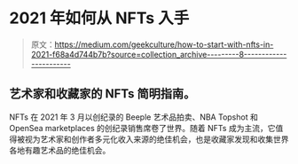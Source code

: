 # 2021 年如何从 NFTs 入手

> 原文：<https://medium.com/geekculture/how-to-start-with-nfts-in-2021-f68a4d744b7b?source=collection_archive---------8----------------------->

## 艺术家和收藏家的 NFTs 简明指南。

NFTs 在 2021 年 3 月以创纪录的 Beeple 艺术品拍卖、NBA Topshot 和 OpenSea marketplaces 的创纪录销售席卷了世界。随着 NFTs 成为主流，它值得被视为艺术家和创作者多元化收入来源的绝佳机会，也是收藏家发现和收集世界各地有趣艺术品的绝佳机会。